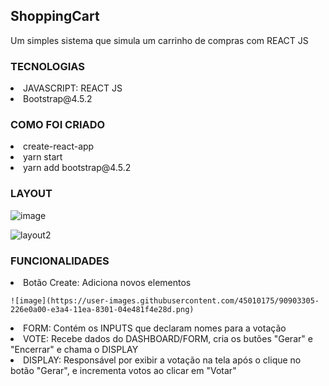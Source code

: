 <h2> ShoppingCart</h2>
<p> Um simples sistema que simula um carrinho de compras com REACT JS </p>

<div>
  <h3> TECNOLOGIAS </h3>
    <li> JAVASCRIPT: REACT JS </li>
  <li> Bootstrap@4.5.2 </li>
</div>
  
<div>
  <h3> COMO FOI CRIADO </h3>
    <li> create-react-app </li>
    <li> yarn start </li>
   <li> yarn add bootstrap@4.5.2 </li>
  
</div>
<div>
  <h3> LAYOUT </h3>
  
  ![image](https://user-images.githubusercontent.com/45010175/90903076-ce632580-e3a3-11ea-9749-25df07e93a3e.png)

  ![layout2](https://user-images.githubusercontent.com/45010175/90901980-26992800-e3a2-11ea-9686-88b1c3fa5071.PNG)

</div>

<div>
  <h3> FUNCIONALIDADES </h3>
  <li> Botão Create: Adiciona novos elementos 
    
    ![image](https://user-images.githubusercontent.com/45010175/90903305-226e0a00-e3a4-11ea-8301-04e481f4e28d.png)
    
</li>
  <li> FORM: Contém os INPUTS que declaram nomes para a votação </li>
  <li> VOTE: Recebe dados do DASHBOARD/FORM, cria os butões "Gerar" e "Encerrar" e chama o DISPLAY </li>
  <li> DISPLAY: Responsável por exibir a votação na tela após o clique no botão "Gerar", e incrementa votos ao clicar em "Votar" </li>
</div>


 


  

  

